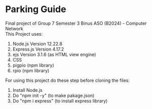 # Parking Guide
Final project of Group 7 Semester 3 Binus ASO (B2024) - Computer Network <br>
This Project uses: <br>
1. Node.js Version 12.22.8
2. Express.js Version 4.17.2
3. ejs Version 3.1.6 (as HTML view engine)
4. CSS
5. pigpio (npm library)
6. rpio (npm library)

For using this project do these step before cloning the files:
1. Install Node.js
2. Do "npm init -y" (to make pakage.json)
3. Do "npm i express" (to install express library)
